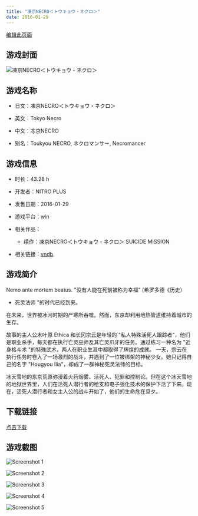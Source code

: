```yaml
---
title: "凍京NECRO＜トウキョウ・ネクロ＞"
date: 2016-01-29
---
```

[编辑此页面](https://github.com/ACG-3/ADV3-source/blob/main/source/_posts/%E5%87%8D%E4%BA%ACNECRO%EF%BC%9C%E3%83%88%E3%82%A6%E3%82%AD%E3%83%A7%E3%82%A6%E3%83%BB%E3%83%8D%E3%82%AF%E3%83%AD%EF%BC%9E.md)

## 游戏封面

![凍京NECRO＜トウキョウ・ネクロ＞](https%3A//pan.timero.xyz/onedrive/img_lib_001/%E5%87%8D%E4%BA%ACNECRO%EF%BC%9C%E3%83%88%E3%82%A6%E3%82%AD%E3%83%A7%E3%82%A6%E3%83%BB%E3%83%8D%E3%82%AF%E3%83%AD%EF%BC%9E_cover.avif)


## 游戏名称

- 日文：凍京NECRO＜トウキョウ・ネクロ＞
- 英文：Tokyo Necro
- 中文：冻京NECRO

- 别名：Toukyou NECRO, ネクロマンサー, Necromancer


## 游戏信息

- 时长：43.28 h
- 开发者：NITRO PLUS
- 发售日期：2016-01-29
- 游戏平台：win
- 相关作品：
   - 续作：凍京NECRO＜トウキョウ・ネクロ＞ SUICIDE MISSION

- 相关链接：[vndb](https://vndb.org/v13666)


## 游戏简介

Nemo ante mortem beatus.
"没有人能在死前被称为幸福"
(希罗多德《历史）
- 死灵法师 "的时代已经到来。

在未来，世界被冰河时期的严寒所吞噬。然而，东京却利用地热管道维持着城市的生存。

故事的主人公木叶原 Ethica 和长冈宗云是年轻的 "私人特殊活死人跟踪者"，他们是职业杀手，每天都在执行亡灵巫师及其亡灵爪牙的任务。通过练习一种名为 "近身格斗术 "的特殊武术，两人在职业生涯中都取得了辉煌的成就。
一天，宗云在执行任务时卷入了一场激烈的战斗，并遇到了一位被绑架的神秘少女。她只记得自己的名字 "Hougyou Ilia"，却成了一群神秘死灵法师的目标。

冰天雪地的东京荒原弥漫着火药烟雾、活死人、犯罪和控制论。但在这个冰天雪地的地狱世界里，人们在活死人潜行者的枪支和电子强化技术的保护下活了下来。现在，活死人潜行者和女主人公的战斗开始了，他们的生命危在旦夕。




## 下载链接

[点击下载](https://pan.timero.xyz/onedrive/adv_lib_001/%E5%87%8D%E4%BA%ACNECRO%EF%BC%9C%E3%83%88%E3%82%A6%E3%82%AD%E3%83%A7%E3%82%A6%E3%83%BB%E3%83%8D%E3%82%AF%E3%83%AD%EF%BC%9E)


## 游戏截图


![Screenshot 1](https%3A//pan.timero.xyz/onedrive/img_lib_001/%E5%87%8D%E4%BA%ACNECRO%EF%BC%9C%E3%83%88%E3%82%A6%E3%82%AD%E3%83%A7%E3%82%A6%E3%83%BB%E3%83%8D%E3%82%AF%E3%83%AD%EF%BC%9E_Screenshot_1.avif)

![Screenshot 2](https%3A//pan.timero.xyz/onedrive/img_lib_001/%E5%87%8D%E4%BA%ACNECRO%EF%BC%9C%E3%83%88%E3%82%A6%E3%82%AD%E3%83%A7%E3%82%A6%E3%83%BB%E3%83%8D%E3%82%AF%E3%83%AD%EF%BC%9E_Screenshot_2.avif)

![Screenshot 3](https%3A//pan.timero.xyz/onedrive/img_lib_001/%E5%87%8D%E4%BA%ACNECRO%EF%BC%9C%E3%83%88%E3%82%A6%E3%82%AD%E3%83%A7%E3%82%A6%E3%83%BB%E3%83%8D%E3%82%AF%E3%83%AD%EF%BC%9E_Screenshot_3.avif)

![Screenshot 4](https%3A//pan.timero.xyz/onedrive/img_lib_001/%E5%87%8D%E4%BA%ACNECRO%EF%BC%9C%E3%83%88%E3%82%A6%E3%82%AD%E3%83%A7%E3%82%A6%E3%83%BB%E3%83%8D%E3%82%AF%E3%83%AD%EF%BC%9E_Screenshot_4.avif)

![Screenshot 5](https%3A//pan.timero.xyz/onedrive/img_lib_001/%E5%87%8D%E4%BA%ACNECRO%EF%BC%9C%E3%83%88%E3%82%A6%E3%82%AD%E3%83%A7%E3%82%A6%E3%83%BB%E3%83%8D%E3%82%AF%E3%83%AD%EF%BC%9E_Screenshot_5.avif)

